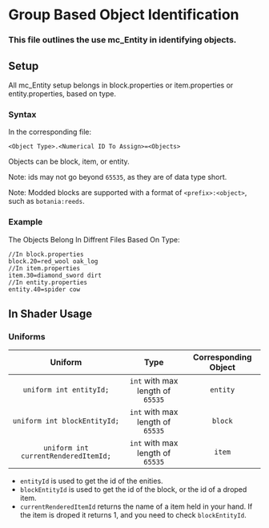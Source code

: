 # Group Based Object Identification
### This file outlines the use mc_Entity in identifying objects.

## Setup
All mc_Entity setup belongs in block.properties or item.properties or entity.properties, based on type.
### Syntax
In the corresponding file:
```
<Object Type>.<Numerical ID To Assign>=<Objects>
```
Objects can be block, item, or entity.

Note: ids may not go beyond `65535`, as they are of data type short.

Note: Modded blocks are supported with a format of `<prefix>:<object>`, such as `botania:reeds`.

### Example
The Objects Belong In Diffrent Files Based On Type:
```
//In block.properties
block.20=red_wool oak_log
//In item.properties
item.30=diamond_sword dirt
//In entity.properties
entity.40=spider cow
```

## In Shader Usage
### Uniforms

|              **Uniform**             |             **Type**             | **Corresponding Object** |
|:------------------------------------:|:--------------------------------:|:------------------------:|
|        `uniform int entityId;`       | `int` with max length of `65535` |         `entity`         |
|     `uniform int blockEntityId;`     | `int` with max length of `65535` |          `block`         |
| `uniform int currentRenderedItemId;` | `int` with max length of `65535` |          `item`          |

- `entityId` is used to get the id of the enities. 
- `blockEntityId` is used to get the id of the block, or the id of a droped item.
- `currentRenderedItemId` returns the name of a item held in your hand. If the item is droped it returns 1, and you need to check `blockEntityId`.